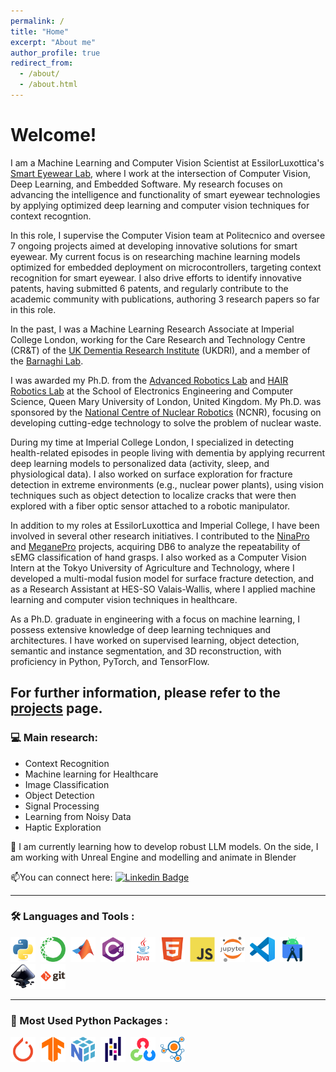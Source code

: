 ```yaml
---
permalink: /
title: "Home"
excerpt: "About me"
author_profile: true
redirect_from: 
  - /about/
  - /about.html
---
```

# Welcome!  
I am a Machine Learning and Computer Vision Scientist at EssilorLuxottica's [Smart Eyewear Lab](https://www.essilorluxottica.com/en/careers/smart-eyewear-lab/), where I work at the intersection of Computer Vision, Deep Learning, and Embedded Software. My research focuses on advancing the intelligence and functionality of smart eyewear technologies by applying optimized deep learning and computer vision techniques for context recogntion.

In this role, I supervise the Computer Vision team at Politecnico and oversee 7 ongoing projects aimed at developing innovative solutions for smart eyewear. My current focus is on researching machine learning models optimized for embedded deployment on microcontrollers, targeting context recognition for smart eyewear. I also drive efforts to identify innovative patents, having submitted 6 patents, and regularly contribute to the academic community with publications, authoring 3 research papers so far in this role.

In the past, I was a Machine Learning Research Associate at Imperial College London, working for the Care Research and Technology Centre (CR&T) of the [UK Dementia Research Institute](https://ukdri.ac.uk/) (UKDRI), and a member of the [Barnaghi Lab](https://barnaghi-machine-intelligence-lab.github.io/).

I was awarded my Ph.D. from the [Advanced Robotics Lab](https://www.qmul.ac.uk/robotics/) and [HAIR Robotics Lab](https://hair-robotics.qmul.ac.uk/) at the School of Electronics Engineering and Computer Science, Queen Mary University of London, United Kingdom. My Ph.D. was sponsored by the [National Centre of Nuclear Robotics](https://www.ncnr.org.uk/) (NCNR), focusing on developing cutting-edge technology to solve the problem of nuclear waste.

During my time at Imperial College London, I specialized in detecting health-related episodes in people living with dementia by applying recurrent deep learning models to personalized data (activity, sleep, and physiological data). I also worked on surface exploration for fracture detection in extreme environments (e.g., nuclear power plants), using vision techniques such as object detection to localize cracks that were then explored with a fiber optic sensor attached to a robotic manipulator.

In addition to my roles at EssilorLuxottica and Imperial College, I have been involved in several other research initiatives. I contributed to the [NinaPro](http://ninapro.hevs.ch/) and [MeganePro](http://ninapro.hevs.ch/MeganePro) projects, acquiring DB6 to analyze the repeatability of sEMG classification of hand grasps. I also worked as a Computer Vision Intern at the Tokyo University of Agriculture and Technology, where I developed a multi-modal fusion model for surface fracture detection, and as a Research Assistant at HES-SO Valais-Wallis, where I applied machine learning and computer vision techniques in healthcare.

As a Ph.D. graduate in engineering with a focus on machine learning, I possess extensive knowledge of deep learning techniques and architectures. I have worked on supervised learning, object detection, semantic and instance segmentation, and 3D reconstruction, with proficiency in Python, PyTorch, and TensorFlow.


For further information, please refer to the [projects](projects) page.
---
### :computer: Main research:
  - Context Recognition
  - Machine learning for Healthcare
  - Image Classification
  - Object Detection
  - Signal Processing
  - Learning from Noisy Data
  - Haptic Exploration 

:seedling: I am currently learning how to develop robust LLM models. On the side, I am working with Unreal Engine and modelling and animate in Blender

:mailbox:You can connect here: [![Linkedin Badge](https://img.shields.io/badge/-Linkedin-blue?style=flat&logo=Linkedin&logoColor=white)](https://www.linkedin.com/in/francesca-palermo-a9107a40/)

---


### :hammer_and_wrench: Languages and Tools :
<div>
  <img src="https://github.com/devicons/devicon/blob/master/icons/python/python-original.svg?raw=true" title="Python" alt="Python" width="40" height="40"/>&nbsp;
  <img src="https://github.com/devicons/devicon/blob/master/icons/anaconda/anaconda-original.svg?raw=true" title="Anaconda" alt="Anaconda" width="40" height="40"/>&nbsp;
  <img src="https://github.com/devicons/devicon/blob/master/icons/matlab/matlab-original.svg?raw=true" title="Matlab" alt="Matlab" width="40" height="40"/>&nbsp;
  <img src="https://github.com/devicons/devicon/blob/master/icons/csharp/csharp-original.svg?raw=true" title="Csharp" alt="Csharp" width="40" height="40"/>&nbsp;
  <img src="https://github.com/devicons/devicon/blob/master/icons/java/java-original-wordmark.svg?raw=true" title="Java" alt="Java" width="40" height="40"/>&nbsp;
  <img src="https://github.com/devicons/devicon/blob/master/icons/html5/html5-original.svg?raw=true" title="HTML5" alt="HTML" width="40" height="40"/>&nbsp;
  <img src="https://github.com/devicons/devicon/blob/master/icons/javascript/javascript-original.svg?raw=true" title="JavaScript" alt="JavaScript" width="40" height="40"/>&nbsp;
  <img src="https://github.com/devicons/devicon/blob/master/icons/jupyter/jupyter-original-wordmark.svg?raw=true" title="Jupyter" alt="Jupyter" width="40" height="40"/>&nbsp;
  <img src="https://github.com/devicons/devicon/blob/master/icons/vscode/vscode-original.svg?raw=true" title="VSCode" alt="VSCode" width="40" height="40"/>&nbsp;
  <img src="https://github.com/devicons/devicon/blob/master/icons/androidstudio/androidstudio-original.svg?raw=true" title="Android Studio" alt="Android Studio" width="40" height="40"/>&nbsp;
  <img src="https://github.com/devicons/devicon/blob/master/icons/inkscape/inkscape-original.svg?raw=true" title="Inkscape" alt="Inkscape" width="40" height="40"/>&nbsp;
  <img src="https://github.com/devicons/devicon/blob/master/icons/git/git-original-wordmark.svg?raw=true" title="Git" alt="Git" width="40" height="40"/>
</div>

---

### :snake: Most Used Python Packages :
<div>
  <img src="https://github.com/devicons/devicon/blob/master/icons/pytorch/pytorch-original.svg?raw=true" title="PyTorch" alt="PyTorch" width="40" height="40"/>&nbsp;
  <img src="https://github.com/devicons/devicon/blob/master/icons/tensorflow/tensorflow-original.svg?raw=true" title="Tensorflow" alt="Tensorflow" width="40" height="40"/>&nbsp; 
  <img src="https://github.com/devicons/devicon/blob/master/icons/numpy/numpy-original.svg?raw=true" title="Numpy" alt="Numpy" width="40" height="40"/>&nbsp;
  <img src="https://github.com/devicons/devicon/blob/master/icons/pandas/pandas-original.svg?raw=true" title="Pandas" alt="Pandas" width="40" height="40"/>&nbsp;
  <img src="https://github.com/devicons/devicon/blob/master/icons/opencv/opencv-original.svg?raw=true" title="OpenCV" alt="OpenCV" width="40" height="40"/>&nbsp;
  <img src="https://github.com/devicons/devicon/blob/master/icons/networkx/networkx-original.svg?raw=true" title="Networkx" alt="Networkx" width="40" height="40"/>
</div>